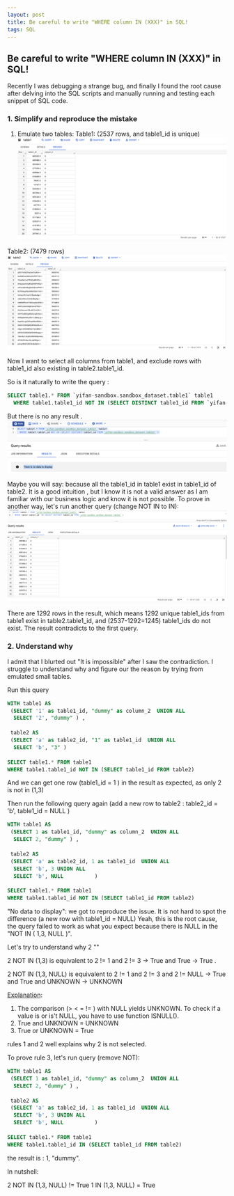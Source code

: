 ```yaml
---
layout: post
title: Be careful to write "WHERE column IN (XXX)" in SQL!
tags: SQL
---
```


## Be careful to write "WHERE column IN (XXX)" in SQL!

Recently I was debugging a strange bug, and finally I found the root cause after delving into the SQL scripts and manually 
running and testing each snippet of SQL code. 


### 1. Simplify and reproduce the mistake

1. Emulate two tables:
Table1: (2537 rows, and table1_id is unique)
![1](/resources/images/post6/1.png)

Table2: (7479 rows)
![2](/resources/images/post6/2.png)

Now I want to select all columns from table1, and exclude rows with table1_id also existing in table2.table1_id.

So is it naturally to write the query :

```SQL
SELECT table1.* FROM `yifan-sandbox.sandbox_dataset.table1` table1
  WHERE table1.table1_id NOT IN (SELECT DISTINCT table1_id FROM `yifan-sandbox.sandbox_dataset.table2` ) 
```
But there is no any result . 
![3](/resources/images/post6/3.png)

Maybe you will say: because all the table1_id in table1 exist in table1_id of table2. It is a good intuition , but I 
know it is not a valid answer as I am familiar with our business logic and know it is not possible.  To prove in another way,
let's run another query (change NOT IN to IN):
![4](/resources/images/post6/4.png)

There are 1292 rows in the result, which means 1292 unique table1_ids from table1 exist in table2.table1_id, 
and (2537-1292=1245)  table1_ids do not exist. The result contradicts to the first query.


### 2. Understand why 

I admit that I blurted out "It is impossible" after I saw the contradiction. I struggle to understand why and figure our the reason by
trying from emulated small tables. 

Run this query 
```SQL
WITH table1 AS
 (SELECT '1' as table1_id, "dummy" as column_2  UNION ALL
  SELECT '2', "dummy" ) ,

 table2 AS
 (SELECT 'a' as table2_id, "1" as table1_id  UNION ALL
  SELECT 'b', "3" )

SELECT table1.* FROM table1
WHERE table1.table1_id NOT IN (SELECT table1_id FROM table2)
```

And we can get one row (table1_id = 1 ) in the result as expected, as only 2 is not in (1,3) 

Then run the following query again
(add a new row to table2 : table2_id = 'b', table1_id = NULL  )
```SQL
WITH table1 AS
 (SELECT 1 as table1_id, "dummy" as column_2  UNION ALL
  SELECT 2, "dummy" ) ,

 table2 AS
 (SELECT 'a' as table2_id, 1 as table1_id  UNION ALL
  SELECT 'b', 3 UNION ALL 
  SELECT 'b', NULL          )

SELECT table1.* FROM table1
WHERE table1.table1_id NOT IN (SELECT table1_id FROM table2)
```

"No data to display": we got to reproduce the issue. It is not hard to spot the difference (a new row with table1_id = NULL) 
Yeah, this is the root cause, the query failed to work as what you expect because there is NULL in the "NOT IN ( 1,3, NULL )".

Let's try to understand why 2 ""

2 NOT IN (1,3) is equivalent to 2 != 1 and 2 != 3 -> True and True -> True . 

2 NOT IN (1,3, NULL) is equivalent to 2 != 1 and 2 != 3 and 2 != NULL -> True and True and UNKNOWN -> UNKNOWN

[Explanation](https://en.wikipedia.org/wiki/Null_(SQL)#Comparisons_with_NULL_and_the_three-valued_logic_(3VL)): 
1. The comparison (> < = != ) with NULL yields UNKNOWN. To check if a value is or is't NULL, you have to use function ISNULL().
2. True and UNKNOWN = UNKNOWN
3. True or UNKNOWN = True 

rules 1 and 2 well explains why 2 is not selected. 

To prove rule 3, let's run query (remove NOT):

```SQL
WITH table1 AS
 (SELECT 1 as table1_id, "dummy" as column_2  UNION ALL
  SELECT 2, "dummy" ) ,

 table2 AS
 (SELECT 'a' as table2_id, 1 as table1_id  UNION ALL
  SELECT 'b', 3 UNION ALL 
  SELECT 'b', NULL          )

SELECT table1.* FROM table1
WHERE table1.table1_id IN (SELECT table1_id FROM table2)
```

the result is : 1, "dummy".

In nutshell:

2 NOT IN (1,3, NULL) != True 
1 IN (1,3, NULL) = True 







